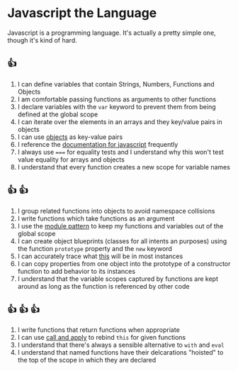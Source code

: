 # Javascript the Language

Javascript is a programming language. It's actually a pretty simple one, though
it's kind of hard.

## :+1:
1. I can define variables that contain Strings, Numbers, Functions and Objects
1. I am comfortable passing functions as arguments to other functions
1. I declare variables with the `var` keyword to prevent them from being defined at the global scope
1. I can iterate over the elements in an arrays and they key/value pairs in objects
1. I can use [objects](http://teamtreehouse.com/library/websites/javascript-foundations/objects/basic-objects) as key-value pairs
1. I reference the [documentation for
   javascript](https://developer.mozilla.org/en-US/docs/Web/JavaScript/Reference)
   frequently
1. I always use `===` for equality tests and I understand why this won't test value equality for arrays and objects
1. I understand that every function creates a new scope for variable names

## :+1: :+1:
1. I group related functions into objects to avoid namespace collisions
1. I write functions which take functions as an argument
1. I use the [module
   pattern](http://www.adequatelygood.com/JavaScript-Module-Pattern-In-Depth.html)
   to keep my functions and variables out of the global scope
1. I can create object blueprints (classes for all intents an purposes) using the function `prototype` property and the `new` keyword
1. I can accurately trace what [this](http://trephine.org/t/index.php?title=Understanding_JavaScript%27s_this_keyword) will be in most instances
1. I can copy properties from one object into the prototype of a constructor function to add behavior to its instances
1. I understand that the variable scopes captured by functions are kept around as long as the function is referenced by other code

## :+1: :+1: :+1:
1. I write functions that return functions when appropriate
1. I can use [call and
   apply](http://trephine.org/t/index.php?title=JavaScript_call_and_apply) to
   rebind `this` for given functions
1. I understand that there's always a sensible alternative to `with` and `eval`
1. I understand that named functions have their delcarations "hoisted" to the top of the scope in which they are declared
